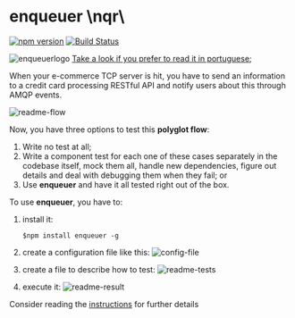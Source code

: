 # enqueuer \nqr\
[![npm version](https://badge.fury.io/js/enqueuer.svg)](https://badge.fury.io/js/enqueuer) [![Build Status](https://travis-ci.org/lopidio/enqueuer.svg?branch=develop)](https://travis-ci.org/lopidio/enqueuer)

![enqueuerlogo](https://github.com/lopidio/enqueuer/blob/develop/docs/images/fullLogo1.png "Enqueuer Logo")
[Take a look if you prefer to read it in portuguese](/README-PT_BR.md);

When your e-commerce TCP server is hit, you have to send an information to a credit card processing RESTful API and notify users about this through AMQP events.

![readme-flow](https://github.com/lopidio/enqueuer/blob/develop/docs/images/readme-flow.png "Flow")

Now, you have three options to test this **polyglot flow**:
1. Write no test at all;
2. Write a component test for each one of these cases separately in the codebase itself, mock them all, handle new dependencies, figure out details and deal with debugging them when they fail; or
3. Use **enqueuer** and have it all tested right out of the box.

To use **enqueuer**, you have to:

1. install it:

    ```$npm install enqueuer -g```
    
2. create a configuration file like this:
    ![config-file](https://github.com/lopidio/enqueuer/blob/develop/docs/images/readme-config.png "config-file.yml")

3. create a file to describe how to test:
    ![readme-tests](https://github.com/lopidio/enqueuer/blob/develop/docs/images/readme-test.png "testfile")

4. execute it:
    ![readme-result](https://github.com/lopidio/enqueuer/blob/develop/docs/images/readme-result.png "executing")
    
    
Consider reading the [instructions](https://github.com/lopidio/enqueuer/tree/develop/docs/instructions "instructions") for further details

